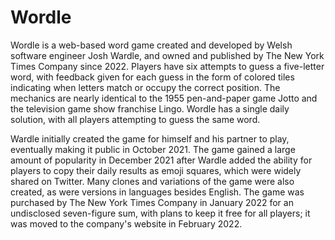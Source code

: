 # Wordle
Wordle is a web-based word game created and developed by Welsh software engineer Josh Wardle, and owned and published by The New York Times Company since 2022. Players have six attempts to guess a five-letter word, with feedback given for each guess in the form of colored tiles indicating when letters match or occupy the correct position. The mechanics are nearly identical to the 1955 pen-and-paper game Jotto and the television game show franchise Lingo. Wordle has a single daily solution, with all players attempting to guess the same word.

Wardle initially created the game for himself and his partner to play, eventually making it public in October 2021. The game gained a large amount of popularity in December 2021 after Wardle added the ability for players to copy their daily results as emoji squares, which were widely shared on Twitter. Many clones and variations of the game were also created, as were versions in languages besides English. The game was purchased by The New York Times Company in January 2022 for an undisclosed seven-figure sum, with plans to keep it free for all players; it was moved to the company's website in February 2022.
